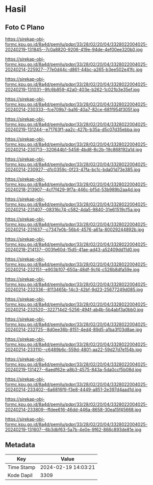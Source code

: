 # Hasil

## Foto C Plano

https://sirekap-obj-formc.kpu.go.id/8a4d/pemilu/pdpr/33/28/02/20/04/3328022004025-20240219-131845--7c0a8820-9206-419e-94de-4ef00ee320b0.jpg

https://sirekap-obj-formc.kpu.go.id/8a4d/pemilu/pdpr/33/28/02/20/04/3328022004025-20240214-225927--77e0d44c-d861-44bc-a265-b3ee502e41fc.jpg

https://sirekap-obj-formc.kpu.go.id/8a4d/pemilu/pdpr/33/28/02/20/04/3328022004025-20240219-131031--9fc6b859-42a0-403e-b262-1c021b3e35ef.jpg

https://sirekap-obj-formc.kpu.go.id/8a4d/pemilu/pdpr/33/28/02/20/04/3328022004025-20240214-230333--fce709b7-ba16-40a7-82ce-681f954f305f.jpg

https://sirekap-obj-formc.kpu.go.id/8a4d/pemilu/pdpr/33/28/02/20/04/3328022004025-20240219-131244--e71763f1-aa2c-427b-b35a-d5c07d35ebba.jpg

https://sirekap-obj-formc.kpu.go.id/8a4d/pemilu/pdpr/33/28/02/20/04/3328022004025-20240214-230713--320644b1-5458-4bd8-8c2b-19c868192a1d.jpg

https://sirekap-obj-formc.kpu.go.id/8a4d/pemilu/pdpr/33/28/02/20/04/3328022004025-20240214-230927--d1c0359c-0f23-47fa-bc1c-bda01d73e385.jpg

https://sirekap-obj-formc.kpu.go.id/8a4d/pemilu/pdpr/33/28/02/20/04/3328022004025-20240218-213907--4cf7f429-9f7a-446c-bf5d-53b989b2aa4d.jpg

https://sirekap-obj-formc.kpu.go.id/8a4d/pemilu/pdpr/33/28/02/20/04/3328022004025-20240214-231407--08316c74-c582-4da5-9840-31e61519cf5a.jpg

https://sirekap-obj-formc.kpu.go.id/8a4d/pemilu/pdpr/33/28/02/20/04/3328022004025-20240214-231637--c7347e0b-56b4-4576-a61a-80029244892b.jpg

https://sirekap-obj-formc.kpu.go.id/8a4d/pemilu/pdpr/33/28/02/20/04/3328022004025-20240218-214137--003fe60d-15d5-41ae-ad43-a52409dd11d0.jpg

https://sirekap-obj-formc.kpu.go.id/8a4d/pemilu/pdpr/33/28/02/20/04/3328022004025-20240214-232151--e903b107-650a-48df-9cf4-c526b8dfa59e.jpg

https://sirekap-obj-formc.kpu.go.id/8a4d/pemilu/pdpr/33/28/02/20/04/3328022004025-20240214-232336--8113465b-14c3-42bf-9d23-25677249d085.jpg

https://sirekap-obj-formc.kpu.go.id/8a4d/pemilu/pdpr/33/28/02/20/04/3328022004025-20240214-232520--322714d2-5256-494f-ab4b-5b4abf3a0bb0.jpg

https://sirekap-obj-formc.kpu.go.id/8a4d/pemilu/pdpr/33/28/02/20/04/3328022004025-20240214-232725--8d0ee36b-8151-4ed4-89d5-a1ba3f03d8ae.jpg

https://sirekap-obj-formc.kpu.go.id/8a4d/pemilu/pdpr/33/28/02/20/04/3328022004025-20240214-233110--c6489b6c-559d-4801-aa22-59d27d7e154b.jpg

https://sirekap-obj-formc.kpu.go.id/8a4d/pemilu/pdpr/33/28/02/20/04/3328022004025-20240219-131427--6aedf62e-a8b3-4575-843a-5da0ccf5b08d.jpg

https://sirekap-obj-formc.kpu.go.id/8a4d/pemilu/pdpr/33/28/02/20/04/3328022004025-20240214-233402--6a6816f9-f3e8-4449-a851-2e397d4aad1d.jpg

https://sirekap-obj-formc.kpu.go.id/8a4d/pemilu/pdpr/33/28/02/20/04/3328022004025-20240214-233809--ffdee616-46dd-446a-8658-30ea15f45668.jpg

https://sirekap-obj-formc.kpu.go.id/8a4d/pemilu/pdpr/33/28/02/20/04/3328022004025-20240219-131607--6b3dbf63-5a7b-4e0e-9f62-866c893de81e.jpg


## Metadata

| Key        | Value               |
| ---------- | ------------------- |
| Time Stamp | 2024-02-19 14:03:21 |
| Kode Dapil | 3309                |



